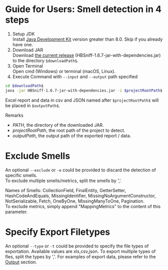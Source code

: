 # Guide for Users: Smell detection in 4 steps
1. Setup JDK     
Install [Java Development Kit](https://www.oracle.com/java/technologies/downloads/) version greater than 8.0. Skip if you already have one.     
2. Download JAR     
Download [the current release](https://github.com/HBSniff/HBSniff/releases/tag/v1.6.7-fix) (HBSniff-1.6.7-jar-with-dependencies.jar) to the directory ```$downloadPath$```.    
3. Open Terminal     
Open cmd (Windows) or terminal (macOS, Linux).   
4. Execute Command with ```--input``` and ```--output``` path specified  
```bash
cd $downloadPath$
java -jar HBSniff-1.6.7-jar-with-dependencies.jar -i $projectRootPath$ -o $outputPath$
```

Excel report and data in csv and JSON named after ```$projectRootPath$``` will be placed in ```$outputPath$```.

Remarks 
* $PATH$, the directory of the downloaded JAR.
* $projectRootPath$, the root path of the project to detect.
* $outputPath$, the output path of the exported report / data.

# Exclude Smells
An optional ```--exclude``` or ```-e``` could be provided to discard the detection of specific smells.       
To exclude multiple smells/metrics, split the smells by ','.       

Names of Smells: 
CollectionField,
FinalEntity,
GetterSetter,
HashCodeAndEquals,
MissingIdentifier,
MissingNoArgumentConstructor,
NotSerializable,
Fetch,
OneByOne,
MissingManyToOne,
Pagination.       
To exclude metrics, simply append "MappingMetrics" to the content of this parameter.      

# Specify Export Filetypes
An optional ```--type``` or ```-t``` could be provided to specify the file types of exportation. Available values are xls,csv,json. To export multiple types of fles, split the types by ','. For examples of export data, please refer to the [Output](./output.md) section.       